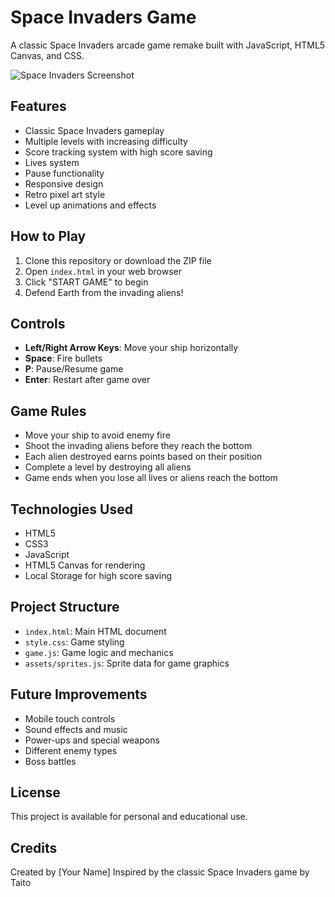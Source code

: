 # Space Invaders Game

A classic Space Invaders arcade game remake built with JavaScript, HTML5 Canvas, and CSS.

![Space Invaders Screenshot](screenshots/gameplay.png)

## Features

- Classic Space Invaders gameplay
- Multiple levels with increasing difficulty
- Score tracking system with high score saving
- Lives system
- Pause functionality
- Responsive design
- Retro pixel art style
- Level up animations and effects

## How to Play

1. Clone this repository or download the ZIP file
2. Open `index.html` in your web browser
3. Click "START GAME" to begin
4. Defend Earth from the invading aliens!

## Controls

- **Left/Right Arrow Keys**: Move your ship horizontally
- **Space**: Fire bullets
- **P**: Pause/Resume game
- **Enter**: Restart after game over

## Game Rules

- Move your ship to avoid enemy fire
- Shoot the invading aliens before they reach the bottom
- Each alien destroyed earns points based on their position
- Complete a level by destroying all aliens
- Game ends when you lose all lives or aliens reach the bottom

## Technologies Used

- HTML5
- CSS3
- JavaScript
- HTML5 Canvas for rendering
- Local Storage for high score saving

## Project Structure

- `index.html`: Main HTML document
- `style.css`: Game styling
- `game.js`: Game logic and mechanics
- `assets/sprites.js`: Sprite data for game graphics

## Future Improvements

- Mobile touch controls
- Sound effects and music
- Power-ups and special weapons
- Different enemy types
- Boss battles

## License

This project is available for personal and educational use.

## Credits

Created by [Your Name]
Inspired by the classic Space Invaders game by Taito
